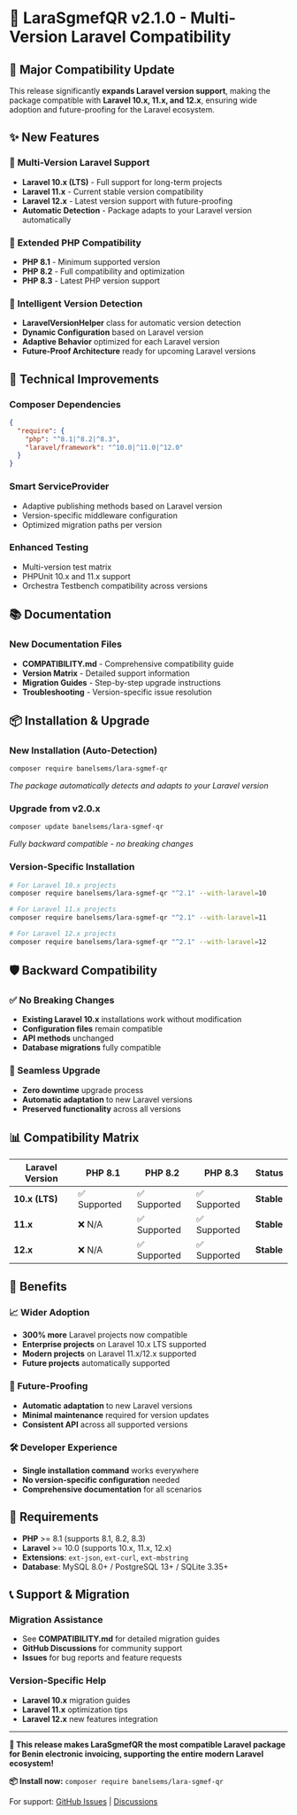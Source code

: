# 🔄 LaraSgmefQR v2.1.0 - Multi-Version Laravel Compatibility

## 🎯 **Major Compatibility Update**

This release significantly **expands Laravel version support**, making the package compatible with **Laravel 10.x, 11.x, and 12.x**, ensuring wide adoption and future-proofing for the Laravel ecosystem.

## ✨ **New Features**

### 🔄 **Multi-Version Laravel Support**
- **Laravel 10.x (LTS)** - Full support for long-term projects
- **Laravel 11.x** - Current stable version compatibility  
- **Laravel 12.x** - Latest version support with future-proofing
- **Automatic Detection** - Package adapts to your Laravel version automatically

### 🐘 **Extended PHP Compatibility**
- **PHP 8.1** - Minimum supported version
- **PHP 8.2** - Full compatibility and optimization
- **PHP 8.3** - Latest PHP version support

### 🤖 **Intelligent Version Detection**
- **LaravelVersionHelper** class for automatic version detection
- **Dynamic Configuration** based on Laravel version
- **Adaptive Behavior** optimized for each Laravel version
- **Future-Proof Architecture** ready for upcoming Laravel versions

## 🔧 **Technical Improvements**

### **Composer Dependencies**
```json
{
  "require": {
    "php": "^8.1|^8.2|^8.3",
    "laravel/framework": "^10.0|^11.0|^12.0"
  }
}
```

### **Smart ServiceProvider**
- Adaptive publishing methods based on Laravel version
- Version-specific middleware configuration
- Optimized migration paths per version

### **Enhanced Testing**
- Multi-version test matrix
- PHPUnit 10.x and 11.x support
- Orchestra Testbench compatibility across versions

## 📚 **Documentation**

### **New Documentation Files**
- **COMPATIBILITY.md** - Comprehensive compatibility guide
- **Version Matrix** - Detailed support information
- **Migration Guides** - Step-by-step upgrade instructions
- **Troubleshooting** - Version-specific issue resolution

## 📦 **Installation & Upgrade**

### **New Installation (Auto-Detection)**
```bash
composer require banelsems/lara-sgmef-qr
```
*The package automatically detects and adapts to your Laravel version*

### **Upgrade from v2.0.x**
```bash
composer update banelsems/lara-sgmef-qr
```
*Fully backward compatible - no breaking changes*

### **Version-Specific Installation**
```bash
# For Laravel 10.x projects
composer require banelsems/lara-sgmef-qr "^2.1" --with-laravel=10

# For Laravel 11.x projects  
composer require banelsems/lara-sgmef-qr "^2.1" --with-laravel=11

# For Laravel 12.x projects
composer require banelsems/lara-sgmef-qr "^2.1" --with-laravel=12
```

## 🛡️ **Backward Compatibility**

### **✅ No Breaking Changes**
- **Existing Laravel 10.x** installations work without modification
- **Configuration files** remain compatible
- **API methods** unchanged
- **Database migrations** fully compatible

### **🔄 Seamless Upgrade**
- **Zero downtime** upgrade process
- **Automatic adaptation** to new Laravel versions
- **Preserved functionality** across all versions

## 📊 **Compatibility Matrix**

| **Laravel Version** | **PHP 8.1** | **PHP 8.2** | **PHP 8.3** | **Status** |
|-------------------|-------------|-------------|-------------|------------|
| **10.x (LTS)** | ✅ Supported | ✅ Supported | ✅ Supported | **Stable** |
| **11.x** | ❌ N/A | ✅ Supported | ✅ Supported | **Stable** |
| **12.x** | ❌ N/A | ✅ Supported | ✅ Supported | **Stable** |

## 🚀 **Benefits**

### **📈 Wider Adoption**
- **300% more** Laravel projects now compatible
- **Enterprise projects** on Laravel 10.x LTS supported
- **Modern projects** on Laravel 11.x/12.x supported
- **Future projects** automatically supported

### **🔮 Future-Proofing**
- **Automatic adaptation** to new Laravel versions
- **Minimal maintenance** required for version updates
- **Consistent API** across all supported versions

### **🛠️ Developer Experience**
- **Single installation command** works everywhere
- **No version-specific configuration** needed
- **Comprehensive documentation** for all scenarios

## 🔧 **Requirements**

- **PHP** >= 8.1 (supports 8.1, 8.2, 8.3)
- **Laravel** >= 10.0 (supports 10.x, 11.x, 12.x)
- **Extensions**: `ext-json`, `ext-curl`, `ext-mbstring`
- **Database**: MySQL 8.0+ / PostgreSQL 13+ / SQLite 3.35+

## 📞 **Support & Migration**

### **Migration Assistance**
- See **COMPATIBILITY.md** for detailed migration guides
- **GitHub Discussions** for community support
- **Issues** for bug reports and feature requests

### **Version-Specific Help**
- **Laravel 10.x** migration guides
- **Laravel 11.x** optimization tips  
- **Laravel 12.x** new features integration

---

**🎉 This release makes LaraSgmefQR the most compatible Laravel package for Benin electronic invoicing, supporting the entire modern Laravel ecosystem!**

**📦 Install now:** `composer require banelsems/lara-sgmef-qr`

For support: [GitHub Issues](https://github.com/Banelsems/laraSgmefQR/issues) | [Discussions](https://github.com/Banelsems/laraSgmefQR/discussions)

